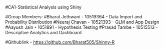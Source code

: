 #CA1-Statistical Analysis using Shiny

#Group Members:
#Bharat Jethwani - 10519364 - Data Import and Probability Distribution
#Neeraj Chavan - 10521393 - GLM and App Design
#Aayush Jain - 1051891 - Hypothesis Testing
#Prasad Tambe - 10515513 - Descriptive Analytics and Dashboard

#Githublink - https://github.com/Bharat505/Shinny-R
